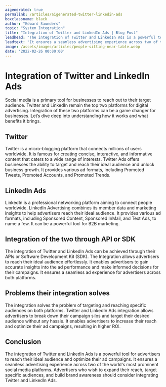```yaml
---
aigenerated: true
permalink: /articles/aigenerated-twitter-linkedin-ads
boxclassname: black
author: "Edward Saunders"
topic: "System Integration"
title: "Integration of Twitter and LinkedIn Ads | Blog Post"
leadhead: "The integration of Twitter and LinkedIn Ads is a powerful tool for advertisers to reach their ideal audience and optimize their ad campaigns"
leadtext: "It ensures a seamless advertising experience across two of the world's most prominent social media platforms. Advertisers who wish to expand their reach, target specific audiences, and build brand awareness should consider integrating Twitter and LinkedIn Ads."
image: /assets/images/articles/people-sitting-near-table.webp
date: '2022-02-26 00:00:00'
---
```

<div class="arttext"><h1>Integration of Twitter and LinkedIn Ads</h1>
<p>
Social media is a primary tool for businesses to reach out to their target audience. Twitter and LinkedIn remain the top two platforms for digital advertising. Integration of these two platforms can be a game changer for businesses. Let’s dive deep into understanding how it works and what benefits it brings.
</p>

<h2>Twitter</h2>
<p>
Twitter is a micro-blogging platform that connects millions of users worldwide. It is famous for creating concise, interactive, and informative content that caters to a wide range of interests. Twitter Ads offers businesses the ability to target and reach their ideal audience and unlock business growth. It provides various ad formats, including Promoted Tweets, Promoted Accounts, and Promoted Trends.
</p>

<h2>LinkedIn Ads</h2>
<p>
LinkedIn is a professional networking platform aiming to connect people worldwide. LinkedIn Advertising combines its member data and marketing insights to help advertisers reach their ideal audience. It provides various ad formats, including Sponsored Content, Sponsored InMail, and Text Ads, to name a few. It can be a powerful tool for B2B marketing.
</p>

<h2>Integration of the two through API or SDK</h2>
<p>
The integration of Twitter and LinkedIn Ads can be achieved through their APIs or Software Development Kit (SDK). The Integration allows advertisers to reach their ideal audience effortlessly. It enables advertisers to gain accurate insights into the ad performance and make informed decisions for their campaigns. It ensures a seamless ad experience for advertisers across both platforms.
</p>

<h2>Problems their integration solves</h2>
<p>
The integration solves the problem of targeting and reaching specific audiences on both platforms. Twitter and LinkedIn Ads integration allows advertisers to break down their campaign silos and target their desired audience without any hassle. It enables advertisers to increase their reach and optimize their ad campaigns, resulting in higher ROI.
</p>

<h2>Conclusion</h2>
<p>
The integration of Twitter and LinkedIn Ads is a powerful tool for advertisers to reach their ideal audience and optimize their ad campaigns. It ensures a seamless advertising experience across two of the world's most prominent social media platforms. Advertisers who wish to expand their reach, target specific audiences, and build brand awareness should consider integrating Twitter and LinkedIn Ads.
</p>
</div>